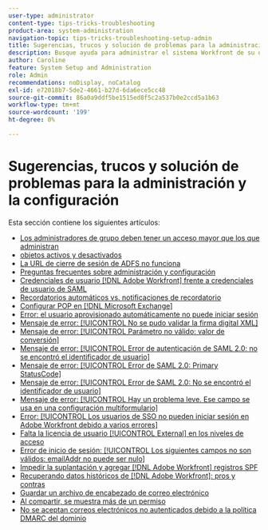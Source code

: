 ```yaml
---
user-type: administrator
content-type: tips-tricks-troubleshooting
product-area: system-administration
navigation-topic: tips-tricks-troubleshooting-setup-admin
title: Sugerencias, trucos y solución de problemas para la administración y la configuración
description: Busque ayuda para administrar el sistema Workfront de su organización en esta sección.
author: Caroline
feature: System Setup and Administration
role: Admin
recommendations: noDisplay, noCatalog
exl-id: e72018b7-5de2-4661-b27d-6da6ece5cc48
source-git-commit: 86a0a9ddf5be1515ed8f5c2a537b0e2ccd5a1b63
workflow-type: tm+mt
source-wordcount: '199'
ht-degree: 0%

---
```


# Sugerencias, trucos y solución de problemas para la administración y la configuración

Esta sección contiene los siguientes artículos:

* [Los administradores de grupo deben tener un acceso mayor que los que administran](/help/quicksilver/administration-and-setup/tips-tricks-and-troubleshooting/group-admin-access-level.md)
* [objetos activos y desactivados](../../administration-and-setup/tips-tricks-and-troubleshooting/acitve-and-deactivated-objects.md)
* [La URL de cierre de sesión de ADFS no funciona](../../administration-and-setup/tips-tricks-and-troubleshooting/adfs-logout-url-doesnt-work.md)
* [Preguntas frecuentes sobre administración y configuración](../../administration-and-setup/tips-tricks-and-troubleshooting/admin-and-setup-faq.md)
* [Credenciales de usuario [!DNL Adobe Workfront] frente a credenciales de usuario de SAML](../../administration-and-setup/tips-tricks-and-troubleshooting/wf-user-credentials-vs-saml-user-credentials.md)
* [Recordatorios automáticos vs. notificaciones de recordatorio](../../administration-and-setup/tips-tricks-and-troubleshooting/auto-reminders-vs-reminder-notifications.md)
* [Configurar POP en [!DNL Microsoft Exchange]](../../administration-and-setup/tips-tricks-and-troubleshooting/configure-pop-ms-exchange.md)
* [Error: el usuario aprovisionado automáticamente no puede iniciar sesión](../../administration-and-setup/tips-tricks-and-troubleshooting/error-auto-provisioned-user-cant-log-in.md)
* [Mensaje de error: [!UICONTROL No se pudo validar la firma digital XML]](../../administration-and-setup/tips-tricks-and-troubleshooting/error-message-couldnt-validate-xml-digital-signature.md)
* [Mensaje de error: [!UICONTROL Parámetro no válido: valor de conversión]](../../administration-and-setup/tips-tricks-and-troubleshooting/error-message-invalid-parameter-conversion-value.md)
* [Mensaje de error: [!UICONTROL Error de autenticación de SAML 2.0: no se encontró el identificador de usuario]](../../administration-and-setup/tips-tricks-and-troubleshooting/error-message-saml-2-auth-failed-userid-not-found.md)
* [Mensaje de error: [!UICONTROL Error de SAML 2.0: Primary StatusCode]](../../administration-and-setup/tips-tricks-and-troubleshooting/error-message-saml-2-error-primary-statuscode.md)
* [Mensaje de error: [!UICONTROL Error de SAML 2.0: No se encontró el identificador de usuario]](../../administration-and-setup/tips-tricks-and-troubleshooting/error-message-saml-2-error-user-identifier-not-found.md)
* [Mensaje de error: [!UICONTROL Hay un problema leve. Ese campo se usa en una configuración multiformulario]](../../administration-and-setup/tips-tricks-and-troubleshooting/error-message-field-used-in-multi-form-config.md)
* [Error: [!UICONTROL Los usuarios de SSO no pueden iniciar sesión en Adobe Workfront debido a varios errores]](../../administration-and-setup/tips-tricks-and-troubleshooting/error-sso-users-unable-log-in-various-errors.md)
* [Falta la licencia de usuario [!UICONTROL External] en los niveles de acceso](../../administration-and-setup/tips-tricks-and-troubleshooting/external-user-license-type-missing-from-access-levels.md)
* [Error de inicio de sesión: [!UICONTROL Los siguientes campos no son válidos: emailAddr no puede ser nulo]](../../administration-and-setup/tips-tricks-and-troubleshooting/login-error-following-field-invalid-emailaddr-cant-be-null.md)
* [Impedir la suplantación y agregar [!DNL Adobe Workfront] registros SPF](../../administration-and-setup/tips-tricks-and-troubleshooting/prevent-spoofing-add-wf-spf-records.md)
* [Recuperando datos históricos de [!DNL Adobe Workfront]: pros y contras](../../administration-and-setup/tips-tricks-and-troubleshooting/how-to-get-data-out-of-wf.md)
* [Guardar un archivo de encabezado de correo electrónico](../../administration-and-setup/tips-tricks-and-troubleshooting/save-an-email-header-file.md)
* [Al compartir, se muestra más de un permiso](../../administration-and-setup/tips-tricks-and-troubleshooting/sharing-shows-more-than-1-permission.md)
* [No se aceptan correos electrónicos no autenticados debido a la política DMARC del dominio](../../administration-and-setup/tips-tricks-and-troubleshooting/unauthenticated-email-not-accepted-domains-dmarc-policy.md)
